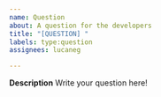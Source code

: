 ```yaml
---
name: Question
about: A question for the developers
title: "[QUESTION] "
labels: type:question
assignees: lucaneg

---
```


**Description**
Write your question here!
